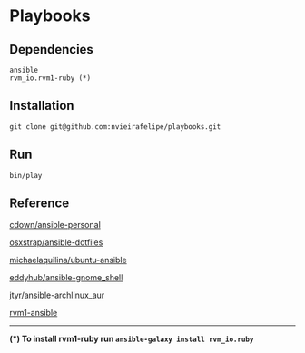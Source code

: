  # Playbooks

## Dependencies

    ansible
    rvm_io.rvm1-ruby (*)

## Installation

    git clone git@github.com:nvieirafelipe/playbooks.git

## Run

    bin/play

## Reference

[cdown/ansible-personal](https://github.com/cdown/ansible-personal)

[osxstrap/ansible-dotfiles](https://github.com/osxstrap/ansible-dotfiles)

[michaelaquilina/ubuntu-ansible](https://github.com/MichaelAquilina/ubuntu-ansible/)

[eddyhub/ansible-gnome_shell](https://github.com/eddyhub/ansible-gnome_shell)

[jtyr/ansible-archlinux_aur](https://github.com/jtyr/ansible-archlinux_aur)

[rvm1-ansible](https://github.com/rvm/rvm1-ansible)

---

__(*) To install rvm1-ruby run `ansible-galaxy install rvm_io.ruby`__
